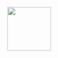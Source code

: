 <a href="http://www.nvidia.com/"><img src="https://www.nvidia.com/etc/designs/nvidiaGDC/clientlibs_base/images/NVIDIA-Logo.svg" width=100></a>